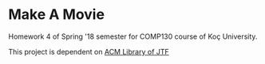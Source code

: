 # Make A Movie
Homework 4 of Spring '18 semester for COMP130 course of Koç University.

This project is dependent on [ACM Library of JTF](https://cs.stanford.edu/people/eroberts/jtf/ "JTF Homepage")
